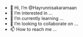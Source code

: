 - 👋 Hi, I’m @Hayrunnisakaramaan
- 👀 I’m interested in ...
- 🌱 I’m currently learning ...
- 💞️ I’m looking to collaborate on ...
- 📫 How to reach me ...

<!---
Hayrunnisakaramaan/Hayrunnisakaramaan is a ✨ special ✨ repository because its `README.md` (this file) appears on your GitHub profile.
You can click the Preview link to take a look at your changes.
--->
